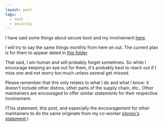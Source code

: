 ```yaml
---
layout: post
tags:
  - tech
  - security
---
```


I have said some things about secure boot and my involvement
[here](https://rharwood.fedorapeople.org/secureboot/2022-03-09.asc).

I will try to say the same things monthly from here on out.  The current plan
is for them to appear dated in [this
folder](https://rharwood.fedorapeople.org/secureboot/).

That said, I am human and will probably forget sometimes.  So while I
encourage keeping an eye out for them, it's probably best to reach out if I
miss one and not worry too much unless several get missed.

Please remember that this only relates to what I do and what I know: it
doesn't include other distros, other parts of the supply chain, etc..  Other
maintainers are encouraged to offer similar statements for their respective
involvement.

(This statement, this post, and especially the encouragement for other
maintainers to do the same originate from my co-worker [pjones's
statement](https://blog.uncooperative.org/uefi/secure%20boot/linux/shim/2014/06/05/shim-info.html).)
